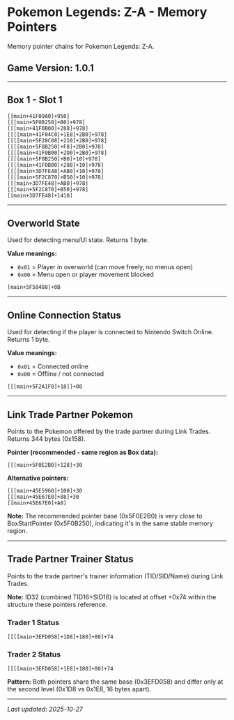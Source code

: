 # Pokemon Legends: Z-A - Memory Pointers

Memory pointer chains for Pokemon Legends: Z-A.

## Game Version: 1.0.1

---

## Box 1 - Slot 1

```
[[main+41F09A0]+950]
[[[main+5F0B250]+B0]+978]
[[[main+41F0B00]+288]+978]
[[[[main+41F04C0]+1E8]+2B0]+978]
[[[[main+5F28C08]+210]+2B0]+978]
[[[[main+5F0B250]+F8]+2B0]+978]
[[[[main+41F0B00]+2D0]+2B0]+978]
[[[[main+5F0B250]+B0]+10]+978]
[[[[main+41F0B00]+288]+10]+978]
[[[[main+3D7FE48]+AB0]+10]+978]
[[[[main+5F2C870]+B50]+10]+978]
[[[main+3D7FE48]+AB0]+978]
[[[main+5F2C870]+B50]+978]
[[main+3D7FE48]+1418]
```

---

## Overworld State

Used for detecting menu/UI state. Returns 1 byte.

**Value meanings:**
- `0x01` = Player in overworld (can move freely, no menus open)
- `0x00` = Menu open or player movement blocked

```
[main+5F58488]+0B
```

---

## Online Connection Status

Used for detecting if the player is connected to Nintendo Switch Online. Returns 1 byte.

**Value meanings:**
- `0x01` = Connected online
- `0x00` = Offline / not connected

```
[[[main+5F2A1F0]+18]]+08
```

---

## Link Trade Partner Pokemon

Points to the Pokemon offered by the trade partner during Link Trades. Returns 344 bytes (0x158).

**Pointer (recommended - same region as Box data):**
```
[[[main+5F0E2B0]+128]+30
```

**Alternative pointers:**
```
[[[main+45E5960]+100]+30
[[[main+45E67E0]+88]+30
[[main+45E67E0]+A8]
```

**Note:** The recommended pointer base (0x5F0E2B0) is very close to BoxStartPointer (0x5F0B250), indicating it's in the same stable memory region.

---

## Trade Partner Trainer Status

Points to the trade partner's trainer information (TID/SID/Name) during Link Trades.

**Note:** ID32 (combined TID16+SID16) is located at offset +0x74 within the structure these pointers reference.

### Trader 1 Status
```
[[[[main+3EFD058]+1D8]+180]+80]+74
```

### Trader 2 Status
```
[[[[main+3EFD058]+1E8]+180]+80]+74
```

**Pattern:** Both pointers share the same base (0x3EFD058) and differ only at the second level (0x1D8 vs 0x1E8, 16 bytes apart).

---

*Last updated: 2025-10-27*
